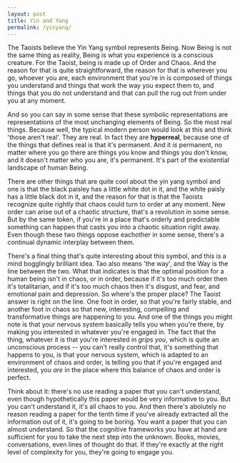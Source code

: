 ```yaml
---
layout: post
title: Yin and Yang
permalink: /yinyang/
---
```


The Taoists believe the Yin Yang symbol represents Being. Now Being is not the same thing as reality, Being is what you experience is a conscious creature. For the Taoist, being is made up of Order and Chaos. And the reason for that is quite straightforward, the reason for that is wherever you go, whoever you are, each environment that you're in is composed of things you understand and things that work the way you expect them to, and things that you do not understand and that can pull the rug out from under you at any moment. 

And so you can say in some sense that these symbolic representations are representations of the most unchanging elements of Being. So the most real things. Because well, the typical modern person would look at this and think 'those aren't real'. They are real. In fact they are **hyperreal**, because one of the things that defines real is that it's permanent. And it *is* permanent, no matter where you go there are things you know and things you don't know, and it doesn't matter who you are, it's permanent. It's part of the existential landscape of human Being.

There are other things that are quite cool about the yin yang symbol and one is that the black paisley has a little white dot in it, and the white paisly has a little black dot in it, and the reason for that is that the Taoists recognize quite rightly that chaos could turn to order at any moment. New order can arise out of a chaotic structure, that's a revolution in some sense. But by the same token, if you're in a place that's orderly and predictable something can happen that casts you into a chaotic situation right away. Even though these two things oppose eachother in some sense, there's a continual dynamic interplay between them. 

There's a final thing that's quite interesting about this symbol, and this is a mind bogglingly brilliant idea. Tao also means 'the way', and the Way is the line between the two. What that indicates is that the optimal position for a human being isn't in chaos, or in order, because if it's too much order then it's totalitarian, and if it's too much chaos then it's disgust, and fear, and emotional pain and depression. So where's the proper place? The Taoist answer is right on the line. One foot in order, so that you're fairly stable, and another foot in chaos so that new, interesting, compelling and transformative things are happening to you. And one of the things you might note is that your nervous system basically tells you when you're there, by making you interested in whatever you're engaged in. The fact that the thing, whatever it is that you're interested in *grips you*, which is quite an unconscious process -- you can't really control that, it's something that happens to you, is that your nervous system, which is adapted to an environment of chaos and order, is telling you that if you're engaged and interested, you *are* in the place where this balance of chaos and order is perfect. 

Think about it: there's no use reading a paper that you can't understand, even though hypothetically this paper would be very informative to you. But you can't understand it, it's all chaos to you. And then there's abolutely no reason reading a paper for the tenth time if you've already extracted all the information out of it, it's going to be boring. You want a paper that you can almost understand. So that the cognitive frameworks you have at hand are sufficient for you to take the next step into the unknown. Books, movies, conversations, even lines of thought do that. If they're exactly at the right level of complexity for you, they're going to engage you.
